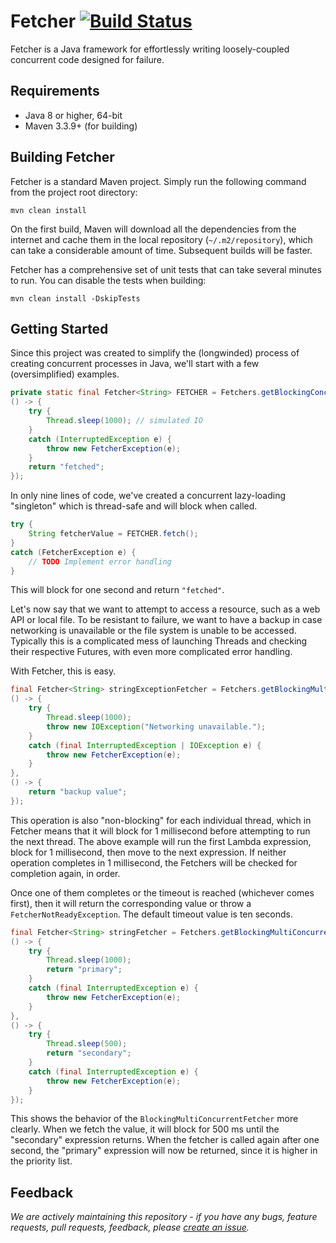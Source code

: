# Fetcher [![Build Status](https://travis-ci.org/rentworthy/fetcher-framework.svg?branch=master)](https://travis-ci.org/rentworthy/fetcher-framework)

Fetcher is a Java framework for effortlessly writing loosely-coupled concurrent code designed for failure.

## Requirements

* Java 8 or higher, 64-bit
* Maven 3.3.9+ (for building)

## Building Fetcher

Fetcher is a standard Maven project. Simply run the following command from the project root directory:

    mvn clean install

On the first build, Maven will download all the dependencies from the internet and cache them in the local repository (`~/.m2/repository`), which can take a considerable amount of time. Subsequent builds will be faster.

Fetcher has a comprehensive set of unit tests that can take several minutes to run. You can disable the tests when building:

    mvn clean install -DskipTests

## Getting Started

Since this project was created to simplify the (longwinded) process of creating concurrent processes in Java, we'll start with a few (oversimplified) examples.

```java
private static final Fetcher<String> FETCHER = Fetchers.getBlockingConcurrentFetcher(
() -> {    
    try {
        Thread.sleep(1000); // simulated IO
    }
    catch (InterruptedException e) {
        throw new FetcherException(e);
    }    
    return "fetched";    
});
```

In only nine lines of code, we've created a concurrent lazy-loading "singleton" which is thread-safe and will block when called.

```java
try {
    String fetcherValue = FETCHER.fetch();
}
catch (FetcherException e) {
    // TODO Implement error handling
}
```

This will block for one second and return `"fetched"`.

Let's now say that we want to attempt to access a resource, such as a web API or local file. To be resistant to failure, we want to have a backup in case networking is unavailable or the file system is unable to be accessed. Typically this is a complicated mess of launching Threads and checking their respective Futures, with even more complicated error handling.

With Fetcher, this is easy.

```java
final Fetcher<String> stringExceptionFetcher = Fetchers.getBlockingMultiConcurrentFetcher(
() -> {
    try {
        Thread.sleep(1000);
        throw new IOException("Networking unavailable.");
    }
    catch (final InterruptedException | IOException e) {
        throw new FetcherException(e);
    }
},
() -> {
    return "backup value";
});
```

This operation is also "non-blocking" for each individual thread, which in Fetcher means that it will block for 1 millisecond before attempting to run the next thread. The above example will run the first Lambda expression, block for 1 millisecond, then move to the next expression. If neither operation completes in 1 millisecond, the Fetchers will be checked for completion again, in order.

Once one of them completes or the timeout is reached (whichever comes first), then it will return the corresponding value or throw a `FetcherNotReadyException`. The default timeout value is ten seconds.

```java
final Fetcher<String> stringFetcher = Fetchers.getBlockingMultiConcurrentFetcher(
() -> {
    try {
        Thread.sleep(1000);
        return "primary";
    }
    catch (final InterruptedException e) {
        throw new FetcherException(e);
    }
},
() -> {
    try {
        Thread.sleep(500);
        return "secondary";
    }
    catch (final InterruptedException e) {
        throw new FetcherException(e);
    }
});
```

This shows the behavior of the `BlockingMultiConcurrentFetcher` more clearly. When we fetch the value, it will block for 500 ms until the "secondary" expression returns. When the fetcher is called again after one second, the "primary" expression will now be returned, since it is higher in the priority list.

## Feedback

*We are actively maintaining this repository - if you have any bugs, feature requests, pull requests, feedback, please [create an issue](https://github.com/rentworthy/fetcher-framework/issues).*